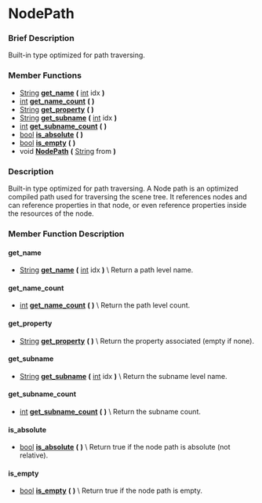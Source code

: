 #  NodePath  

###  Brief Description  
Built-in type optimized for path traversing.

###  Member Functions 
  * [String](class_string)  **[get_name](#get_name)**  **(** [int](class_int) idx  **)**
  * [int](class_int)  **[get_name_count](#get_name_count)**  **(** **)**
  * [String](class_string)  **[get_property](#get_property)**  **(** **)**
  * [String](class_string)  **[get_subname](#get_subname)**  **(** [int](class_int) idx  **)**
  * [int](class_int)  **[get_subname_count](#get_subname_count)**  **(** **)**
  * [bool](class_bool)  **[is_absolute](#is_absolute)**  **(** **)**
  * [bool](class_bool)  **[is_empty](#is_empty)**  **(** **)**
  * void  **[NodePath](#NodePath)**  **(** [String](class_string) from  **)**

###  Description  
Built-in type optimized for path traversing. A Node path is an optimized compiled path used for traversing the scene tree. 
        It references nodes and can reference properties in that node, or even reference properties inside the resources of the node.

###  Member Function Description  

#### <a name="get_name">get_name</a>
  * [String](class_string)  **[get_name](#get_name)**  **(** [int](class_int) idx  **)**
\\
Return a path level name.

#### <a name="get_name_count">get_name_count</a>
  * [int](class_int)  **[get_name_count](#get_name_count)**  **(** **)**
\\
Return the path level count.

#### <a name="get_property">get_property</a>
  * [String](class_string)  **[get_property](#get_property)**  **(** **)**
\\
Return the property associated (empty if none).

#### <a name="get_subname">get_subname</a>
  * [String](class_string)  **[get_subname](#get_subname)**  **(** [int](class_int) idx  **)**
\\
Return the subname level name.

#### <a name="get_subname_count">get_subname_count</a>
  * [int](class_int)  **[get_subname_count](#get_subname_count)**  **(** **)**
\\
Return the subname count.

#### <a name="is_absolute">is_absolute</a>
  * [bool](class_bool)  **[is_absolute](#is_absolute)**  **(** **)**
\\
Return true if the node path is absolute (not relative).

#### <a name="is_empty">is_empty</a>
  * [bool](class_bool)  **[is_empty](#is_empty)**  **(** **)**
\\
Return true if the node path is empty.
